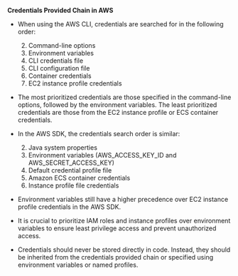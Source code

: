 **Credentials Provided Chain in AWS**

- When using the AWS CLI, credentials are searched for in the following order:
    
    2. Command-line options
    4. Environment variables
    6. CLI credentials file
    8. CLI configuration file
    10. Container credentials
    12. EC2 instance profile credentials
    
- The most prioritized credentials are those specified in the command-line options, followed by the environment variables. The least prioritized credentials are those from the EC2 instance profile or ECS container credentials.
    
- In the AWS SDK, the credentials search order is similar:
    
    2. Java system properties
    4. Environment variables (AWS_ACCESS_KEY_ID and AWS_SECRET_ACCESS_KEY)
    6. Default credential profile file
    8. Amazon ECS container credentials
    10. Instance profile file credentials
    
- Environment variables still have a higher precedence over EC2 instance profile credentials in the AWS SDK.
    
- It is crucial to prioritize IAM roles and instance profiles over environment variables to ensure least privilege access and prevent unauthorized access.
    
- Credentials should never be stored directly in code. Instead, they should be inherited from the credentials provided chain or specified using environment variables or named profiles.